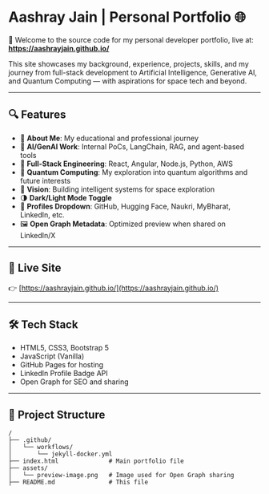# Aashray Jain | Personal Portfolio 🌐

🚀 Welcome to the source code for my personal developer portfolio, live at:
**https://aashrayjain.github.io/**

This site showcases my background, experience, projects, skills, and my journey from full-stack development to Artificial Intelligence, Generative AI, and Quantum Computing — with aspirations for space tech and beyond.

---

## 🔍 Features

- 📄 **About Me**: My educational and professional journey
- 🧠 **AI/GenAI Work**: Internal PoCs, LangChain, RAG, and agent-based tools
- 🧰 **Full-Stack Engineering**: React, Angular, Node.js, Python, AWS
- 🧪 **Quantum Computing**: My exploration into quantum algorithms and future interests
- 🌌 **Vision**: Building intelligent systems for space exploration
- 🌗 **Dark/Light Mode Toggle**
- 🔗 **Profiles Dropdown**: GitHub, Hugging Face, Naukri, MyBharat, LinkedIn, etc.
- 🖼️ **Open Graph Metadata**: Optimized preview when shared on LinkedIn/X

---

## 🔗 Live Site

👉 [https://aashrayjain.github.io/](https://aashrayjain.github.io/)

---

## 🛠️ Tech Stack

- HTML5, CSS3, Bootstrap 5
- JavaScript (Vanilla)
- GitHub Pages for hosting
- LinkedIn Profile Badge API
- Open Graph for SEO and sharing

---

## 📁 Project Structure

```plaintext
/
├── .github/
│   └── workflows/
│       └── jekyll-docker.yml
├── index.html              # Main portfolio file
├── assets/
│   └── preview-image.png   # Image used for Open Graph sharing
├── README.md               # This file
